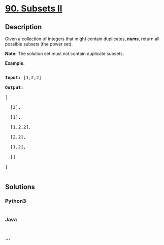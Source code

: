 # [90. Subsets II](https://leetcode.com/problems/subsets-ii)

## Description
<p>Given a collection of integers that might contain duplicates, <strong><em>nums</em></strong>, return all possible subsets (the power set).</p>



<p><strong>Note:</strong> The solution set must not contain duplicate subsets.</p>



<p><strong>Example:</strong></p>



<pre>

<strong>Input:</strong> [1,2,2]

<strong>Output:</strong>

[

  [2],

  [1],

  [1,2,2],

  [2,2],

  [1,2],

  []

]

</pre>




## Solutions


<!-- tabs:start -->

### **Python3**

```python

```

### **Java**

```java

```

### **...**
```

```

<!-- tabs:end -->